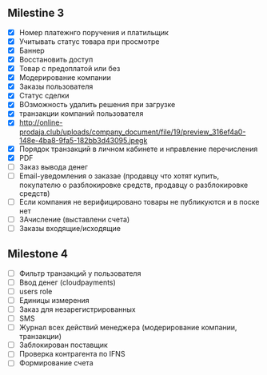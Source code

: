 ## Milestine 3

* [x] Номер платежнго поручения и платильщик
* [x] Учитывать статус товара при просмотре
* [x] Баннер
* [x] Восстановить доступ
* [x] Товар с предоплатой или без
* [x] Модерирование компании
* [x] Заказы пользователя
* [x] Статус сделки
* [x] ВОзможность удалить решения при загрузке
* [x] транзакции компаний пользователя
* [x] http://online-prodaja.club/uploads/company_document/file/19/preview_316ef4a0-148e-4ba8-9fa5-182bb3d43095.jpegk
* [x] Порядок транзакций в личном кабинете и нправление перечисления
* [x] PDF
* [ ] Заказ вывода денег
* [ ] Email-уведомления о заказае (продавцу что хотят купить, покупателю о разблокировке средств, продавцу о разблокировке средств)
* [ ] Если компания не верифицировано товары не публикуются и в поске нет
* [ ] ЗАчисление (выставлени счета)
* [ ] Заказы входящие/исходящие

## Milestone 4

* [ ] Фильтр транзакций у пользователя
* [ ] Ввод денег (cloudpayments)
* [ ] users role
* [ ] Единицы измерения
* [ ] Заказ для незарегистрированных
* [ ] SMS 
* [ ] Журнал всех действий менеджера (модерирование компании, транзакции)
* [ ] Заблокирован поставщик
* [ ] Проверка контрагента по IFNS
* [ ] Формирование счета
